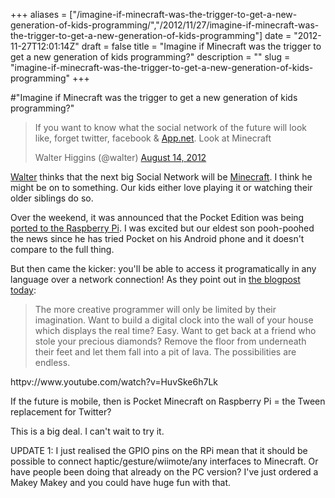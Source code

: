 +++
aliases = ["/imagine-if-minecraft-was-the-trigger-to-get-a-new-generation-of-kids-programming/","/2012/11/27/imagine-if-minecraft-was-the-trigger-to-get-a-new-generation-of-kids-programming"]
date = "2012-11-27T12:01:14Z"
draft = false
title = "Imagine if Minecraft was the trigger to get a new generation of kids programming?"
description = ""
slug = "imagine-if-minecraft-was-the-trigger-to-get-a-new-generation-of-kids-programming"
+++

#"Imagine if Minecraft was the trigger to get a new generation of kids programming?"

<blockquote class="twitter-tweet tw-align-center">If you want to know what the social network of the future will look like, forget twitter, facebook &amp; <a title="http://App.net" href="http://t.co/Dw8wVfPG">App.net</a>. Look at Minecraft

 Walter Higgins (@walter) <a href="https://twitter.com/walter/status/235354661996068864" data-datetime="2012-08-14T12:38:18+00:00">August 14, 2012</a></blockquote>
<a href="http://walterhiggins.net/blog/">Walter</a> thinks that the next big Social Network will be <a href="https://minecraft.net/">Minecraft</a>. I think he might be on to something. Our kids either love playing it or watching their older siblings do so.

Over the weekend, it was announced that the Pocket Edition was being <a href="http://www.raspberrypi.org/archives/2565">ported to the Raspberry Pi</a>. I was excited but our eldest son pooh-poohed the news since he has tried Pocket on his Android phone and it doesn't compare to the full thing.

But then came the kicker: you'll be able to access it programatically in any language over a network connection! As they point out in <a href="http://www.raspberrypi.org/archives/2603">the blogpost today</a>:
<blockquote>The more creative programmer will only be limited by their imagination. Want to build a digital clock into the wall of your house which displays the real time? Easy. Want to get back at a friend who stole your precious diamonds? Remove the floor from underneath their feet and let them fall into a pit of lava. The possibilities are endless.</blockquote>
httpv://www.youtube.com/watch?v=HuvSke6h7Lk

If the future is mobile, then is Pocket Minecraft on Raspberry Pi = the Tween replacement for Twitter?

This is a big deal. I can't wait to try it.

UPDATE 1: I just realised the GPIO pins on the RPi mean that it should be possible to connect haptic/gesture/wiimote/any interfaces to Minecraft. Or have people been doing that already on the PC version? I've just ordered a Makey Makey and you could have huge fun with that.

&nbsp;